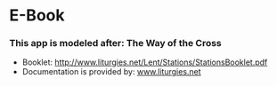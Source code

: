 # E-Book

### This app is modeled after: The Way of the Cross

* Booklet: http://www.liturgies.net/Lent/Stations/StationsBooklet.pdf
* Documentation is provided by: www.liturgies.net

